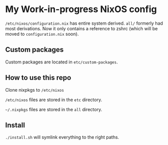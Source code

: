 # My Work-in-progress NixOS config

`/etc/nixos/configuration.nix` has entire system derived. `all/` formerly had most derivations. Now it only contains a reference to zshrc (which will be moved to `configuration.nix` soon).

## Custom packages

Custom packages are located in `etc/custom-packages`.

## How to use this repo

Clone nixpkgs to `/etc/nixos`

`/etc/nixos` files are stored in the `etc` directory.

`~/.nixpkgs` files are stored in the `all` directory.

## Install

`./install.sh` will symlink everything to the right paths.

